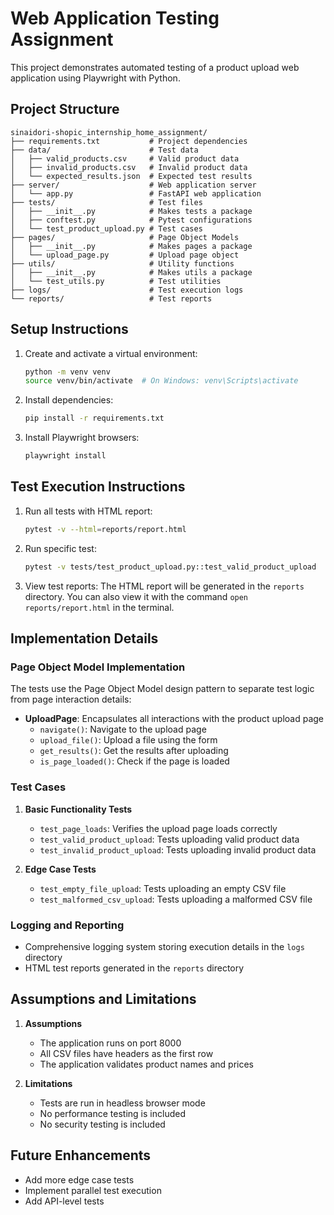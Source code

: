# Web Application Testing Assignment

This project demonstrates automated testing of a product upload web application using Playwright with Python.

## Project Structure

```
sinaidori-shopic_internship_home_assignment/
├── requirements.txt           # Project dependencies
├── data/                      # Test data
│   ├── valid_products.csv     # Valid product data
│   ├── invalid_products.csv   # Invalid product data
│   └── expected_results.json  # Expected test results
├── server/                    # Web application server
│   └── app.py                 # FastAPI web application
├── tests/                     # Test files
│   ├── __init__.py            # Makes tests a package
│   ├── conftest.py            # Pytest configurations
│   └── test_product_upload.py # Test cases
├── pages/                     # Page Object Models
│   ├── __init__.py            # Makes pages a package
│   └── upload_page.py         # Upload page object
├── utils/                     # Utility functions
│   ├── __init__.py            # Makes utils a package
│   └── test_utils.py          # Test utilities
├── logs/                      # Test execution logs
└── reports/                   # Test reports
```

## Setup Instructions

1. Create and activate a virtual environment:
   ```bash
   python -m venv venv
   source venv/bin/activate  # On Windows: venv\Scripts\activate
   ```

2. Install dependencies:
   ```bash
   pip install -r requirements.txt
   ```

3. Install Playwright browsers:
   ```bash
   playwright install
   ```

## Test Execution Instructions

1. Run all tests with HTML report:
   ```bash
   pytest -v --html=reports/report.html
   ```

2. Run specific test:
   ```bash
   pytest -v tests/test_product_upload.py::test_valid_product_upload
   ```

3. View test reports:
   The HTML report will be generated in the `reports` directory.
   You can also view it with the command `open reports/report.html` in the terminal. 

## Implementation Details

### Page Object Model Implementation

The tests use the Page Object Model design pattern to separate test logic from page interaction details:

- **UploadPage**: Encapsulates all interactions with the product upload page
  - `navigate()`: Navigate to the upload page
  - `upload_file()`: Upload a file using the form
  - `get_results()`: Get the results after uploading
  - `is_page_loaded()`: Check if the page is loaded

### Test Cases

1. **Basic Functionality Tests**
   - `test_page_loads`: Verifies the upload page loads correctly
   - `test_valid_product_upload`: Tests uploading valid product data
   - `test_invalid_product_upload`: Tests uploading invalid product data

2. **Edge Case Tests**
   - `test_empty_file_upload`: Tests uploading an empty CSV file
   - `test_malformed_csv_upload`: Tests uploading a malformed CSV file

### Logging and Reporting

- Comprehensive logging system storing execution details in the `logs` directory
- HTML test reports generated in the `reports` directory

## Assumptions and Limitations

1. **Assumptions**
   - The application runs on port 8000
   - All CSV files have headers as the first row
   - The application validates product names and prices

2. **Limitations**
   - Tests are run in headless browser mode
   - No performance testing is included
   - No security testing is included

## Future Enhancements

- Add more edge case tests
- Implement parallel test execution
- Add API-level tests